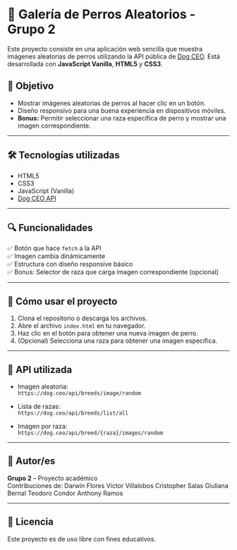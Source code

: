 # 🐶 Galería de Perros Aleatorios - Grupo 2

Este proyecto consiste en una aplicación web sencilla que muestra imágenes aleatorias de perros utilizando la API pública de [Dog CEO](https://dog.ceo/api/breeds/image/random). Está desarrollada con **JavaScript Vanilla**, **HTML5** y **CSS3**.

## 🎯 Objetivo

- Mostrar imágenes aleatorias de perros al hacer clic en un botón.
- Diseño responsivo para una buena experiencia en dispositivos móviles.
- **Bonus:** Permitir seleccionar una raza específica de perro y mostrar una imagen correspondiente.

---

## 🛠️ Tecnologías utilizadas

- HTML5
- CSS3
- JavaScript (Vanilla)
- [Dog CEO API](https://dog.ceo/dog-api/)

---

## 🔍 Funcionalidades

✅ Botón que hace `fetch` a la API  
✅ Imagen cambia dinámicamente  
✅ Estructura con diseño responsive básico  
✅ Bonus: Selector de raza que carga imagen correspondiente (opcional)

---

## 🚀 Cómo usar el proyecto

1. Clona el repositorio o descarga los archivos.
2. Abre el archivo `index.html` en tu navegador.
3. Haz clic en el botón para obtener una nueva imagen de perro.
4. (Opcional) Selecciona una raza para obtener una imagen específica.

---

## 📡 API utilizada

- Imagen aleatoria:  
  `https://dog.ceo/api/breeds/image/random`

- Lista de razas:  
  `https://dog.ceo/api/breeds/list/all`

- Imagen por raza:  
  `https://dog.ceo/api/breed/{raza}/images/random`

---

## 🧠 Autor/es

**Grupo 2** – Proyecto académico  
Contribuciones de:
    Darwin Flores
    Victor Villalobos
    Cristopher Salas
    Giuliana Bernal
    Teodoro Condor
    Anthony Ramos

---

## 📄 Licencia

Este proyecto es de uso libre con fines educativos.
